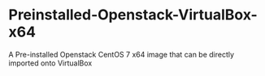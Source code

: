 # Preinstalled-Openstack-VirtualBox-x64
A Pre-installed Openstack CentOS 7 x64 image that can be directly imported onto VirtualBox
